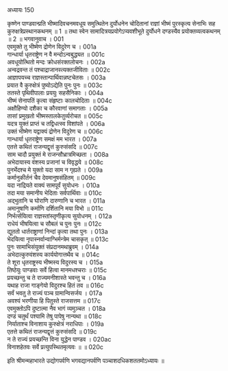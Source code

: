 अध्यायः 150

कृष्णेन पाण्डवान्प्रति भीष्मादिवचनमवधूय समुत्थितेन दुर्योधनेन चोदितानां राज्ञां भीष्मं पुरस्कृत्य सेनाभिः सह कुरुक्षत्रेप्रस्थानकथनम् ॥ 1 ॥ तथा स्वेन सामादित्रयप्रयोगेऽप्यवशीभूते दुर्योधने दण्डस्यैव प्रयोक्तव्यत्वकथनम् ॥ 2 ॥
भगवानुवाच ।	001    
एवमुक्ते तु भीष्मेण द्रोणेन विदुरेण च ।	001a  
गान्धार्या धृतराष्ट्रेण न वै मन्दोऽन्वबुद्ध्यत ॥	001c  
अवधूयोत्थितो मन्दः क्रोधसंरक्तलोचनः ।	002a  
अन्वद्रवन्त तं पश्चाद्राजानस्त्यक्तजीविताः ॥	002c  
आज्ञापयच्च राज्ञस्तान्पार्थिवान्नष्टचेतसः ।	003a  
प्रयात वै कुरुक्षेत्रं पुष्योऽद्येति पुनः पुनः ॥	003c  
ततस्ते पृथिवीपालाः प्रययुः सहसैनिकाः ।	004a  
भीष्मं सेनापतिं कृत्वा संहृष्टाः कालचोदिताः ॥	004c  
अक्षौहिण्यो दशैका च कौरवाणां समागताः ।	005a  
तासां प्रमुखतो भीष्मस्तालकेतुर्व्यरोचत ॥	005c  
यदत्र युक्तं प्राप्तं च तद्विधत्स्व विशांपते ।	006a  
उक्तं भीष्मेण यद्वाक्यं द्रोणेन विदुरेण च ॥	006c  
गान्धार्या धृतराष्ट्रेण समक्षं मम भारत ।	007a  
एतत्ते कथितं राजन्यद्वृत्तं कुरुसंसदि ॥	007c  
साम चादौ प्रयुक्तं मे राजन्सौभ्रात्रमिच्छता ।	008a  
अभेदायास्य वंशस्य प्रजानां च विवृद्धये ॥	008c  
पुनर्भेदश्च मे युक्तो यदा साम न गृह्यते ।	009a  
कर्मानुकीर्तनं चैव देवमानुषसंहितम् ॥	009c  
यदा नाद्रियते वाक्यं सामपूर्वं सुयोधनः ।	010a  
तदा मया समानीय भेदिताः सर्वपार्थिवाः ॥	010c  
अद्भुतानि च घोराणि दारुणानि च भारत ।	011a  
अमानुषाणि कर्माणि दर्शितानि मया विभो ॥	011c  
निर्भर्त्सयित्वा राज्ञस्तांस्तृणीकृत्य सुयोधनम् ।	012a  
राधेयं भीषयित्वा च सौबलं च पुनः पुनः ॥	012c  
द्यूततो धार्तराष्ट्राणां निन्दां कृत्वा तथा पुनः ।	013a  
भेदयित्वा नृपास्नर्वान्वाग्भिर्मन्त्रेम चासकृत् ॥	013c  
पुनः सामाभिसंयुक्तं संप्रदानमथाब्रुवम् ।	014a  
अभेदात्कुरुवंशस्य कार्ययोगात्तथैव च ॥	014c  
ते शूरा धृतराष्ट्रस्य भीष्मस्य विदुरस्य च ।	015a  
तिष्ठेयुः पाण्डवाः सर्वे हित्वा मानमधश्चराः ॥	015c  
प्रयच्छन्तु च ते राज्यमनीशास्ते भवन्तु च ।	016a  
यथाह राजा गाङ्गेयो विदुरश्च हितं तव ॥	016c  
सर्वं भवतु ते राज्यं पञ्च ग्रामान्विसर्जय ।	017a  
अवश्यं भरणीया हि पितुस्ते राजसत्तम ॥	017c  
एवमुक्तोऽपि दुष्टात्मा नैव भागं व्यमुञ्चत ।	018a  
दण्डं चतुर्थं पश्यामि तेषु पापेषु नान्यथा ॥	018c  
निर्याताश्च विनाशाय कुरुक्षेत्रं नराधिपाः ।	019a  
एतत्ते कथितं राजन्यद्वृत्तं कुरुसंसदि ॥	019c  
न ते राज्यं प्रयच्छन्ति विना युद्धेन पाण्डव ।	020ac  
विनाशहेतवः सर्वे प्रत्युपस्थितमृत्यवः ॥ ॥	020c  

इति श्रीमन्महाभारते उद्योगपर्वणि भगवद्यानपर्वणि पञ्चाशदधिकशततमोऽध्यायः ॥
